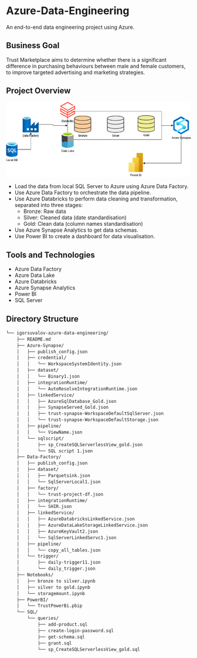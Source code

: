 # Azure-Data-Engineering

An end-to-end data engineering project using Azure.

## Business Goal

Trust Marketplace aims to determine whether there is a significant difference in purchasing behaviours between male and female customers, to improve targeted advertising and marketing strategies.

## Project Overview



![Project diagram](./Images/TrustData-D.drawio.png)

- Load the data from local SQL Server to Azure using Azure Data Factory.
- Use Azure Data Factory to orchestrate the data pipeline.
- Use Azure Databricks to perform data cleaning and transformation, separated into three stages:
    - Bronze: Raw data
    - Silver: Cleaned data (date standardisation)
    - Gold: Clean data (column names standardisation)
- Use Azure Synapse Analytics to get data schemas.
- Use Power BI to create a dashboard for data visualisation.

## Tools and Technologies
- Azure Data Factory
- Azure Data Lake
- Azure Databricks
- Azure Synapse Analytics
- Power BI
- SQL Server


## Directory Structure
```bash
└── igorsuvalov-azure-data-engineering/
    ├── README.md
    ├── Azure-Synapse/
    │   ├── publish_config.json
    │   ├── credential/
    │   │   └── WorkspaceSystemIdentity.json
    │   ├── dataset/
    │   │   └── Binary1.json
    │   ├── integrationRuntime/
    │   │   └── AutoResolveIntegrationRuntime.json
    │   ├── linkedService/
    │   │   ├── AzureSqlDatabase_Gold.json
    │   │   ├── SynapseServed_Gold.json
    │   │   ├── trust-synapse-WorkspaceDefaultSqlServer.json
    │   │   └── trust-synapse-WorkspaceDefaultStorage.json
    │   ├── pipeline/
    │   │   └── ViewName.json
    │   └── sqlscript/
    │       ├── sp_CreateSQLServerlessView_gold.json
    │       └── SQL script 1.json
    ├── Data-Factory/
    │   ├── publish_config.json
    │   ├── dataset/
    │   │   ├── Parquetsink.json
    │   │   └── SqlServerLocal1.json
    │   ├── factory/
    │   │   └── trust-project-df.json
    │   ├── integrationRuntime/
    │   │   └── SHIR.json
    │   ├── linkedService/
    │   │   ├── AzureDatabricksLinkedService.json
    │   │   ├── AzureDataLakeStorageLinkedService.json
    │   │   ├── AzureKeyVault2.json
    │   │   └── SqlServerLinkedServc1.json
    │   ├── pipeline/
    │   │   └── copy_all_tables.json
    │   └── trigger/
    │       ├── daily-trigger11.json
    │       └── daily_trigger.json
    ├── Notebooks/
    │   ├── bronze to silver.ipynb
    │   ├── silver to gold.ipynb
    │   └── storagemount.ipynb
    ├── PowerBI/
    │   └── TrustPowerBi.pbip
    └── SQL/
        └── queries/
            ├── add-product.sql
            ├── create-login-password.sql
            ├── get-schema.sql
            ├── grant.sql
            └── sp_CreateSQLServerlessView_gold.sql

```
